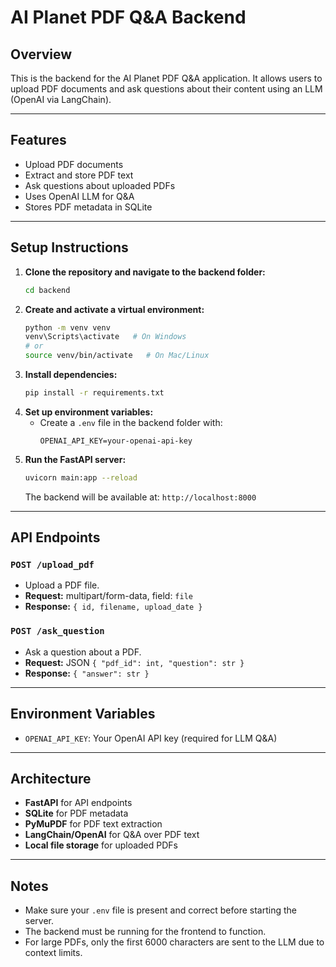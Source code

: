 # AI Planet PDF Q&A Backend

## Overview
This is the backend for the AI Planet PDF Q&A application. It allows users to upload PDF documents and ask questions about their content using an LLM (OpenAI via LangChain).

---

## Features
- Upload PDF documents
- Extract and store PDF text
- Ask questions about uploaded PDFs
- Uses OpenAI LLM for Q&A
- Stores PDF metadata in SQLite

---

## Setup Instructions

1. **Clone the repository and navigate to the backend folder:**
   ```bash
   cd backend
   ```
2. **Create and activate a virtual environment:**
   ```bash
   python -m venv venv
   venv\Scripts\activate   # On Windows
   # or
   source venv/bin/activate   # On Mac/Linux
   ```
3. **Install dependencies:**
   ```bash
   pip install -r requirements.txt
   ```
4. **Set up environment variables:**
   - Create a `.env` file in the backend folder with:
     ```
     OPENAI_API_KEY=your-openai-api-key
     ```
5. **Run the FastAPI server:**
   ```bash
   uvicorn main:app --reload
   ```
   The backend will be available at: `http://localhost:8000`

---

## API Endpoints

### `POST /upload_pdf`
- Upload a PDF file.
- **Request:** multipart/form-data, field: `file`
- **Response:** `{ id, filename, upload_date }`

### `POST /ask_question`
- Ask a question about a PDF.
- **Request:** JSON `{ "pdf_id": int, "question": str }`
- **Response:** `{ "answer": str }`

---

## Environment Variables
- `OPENAI_API_KEY`: Your OpenAI API key (required for LLM Q&A)

---

## Architecture
- **FastAPI** for API endpoints
- **SQLite** for PDF metadata
- **PyMuPDF** for PDF text extraction
- **LangChain/OpenAI** for Q&A over PDF text
- **Local file storage** for uploaded PDFs

---

## Notes
- Make sure your `.env` file is present and correct before starting the server.
- The backend must be running for the frontend to function.
- For large PDFs, only the first 6000 characters are sent to the LLM due to context limits. 